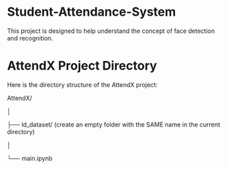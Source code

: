 # Student-Attendance-System
This project is designed to help understand the concept of face detection and recognition.

# AttendX Project Directory

Here is the directory structure of the AttendX project:

AttendX/

│

├── ld_dataset/ (create an empty folder with the SAME name in the current directory)

│

└── main.ipynb
